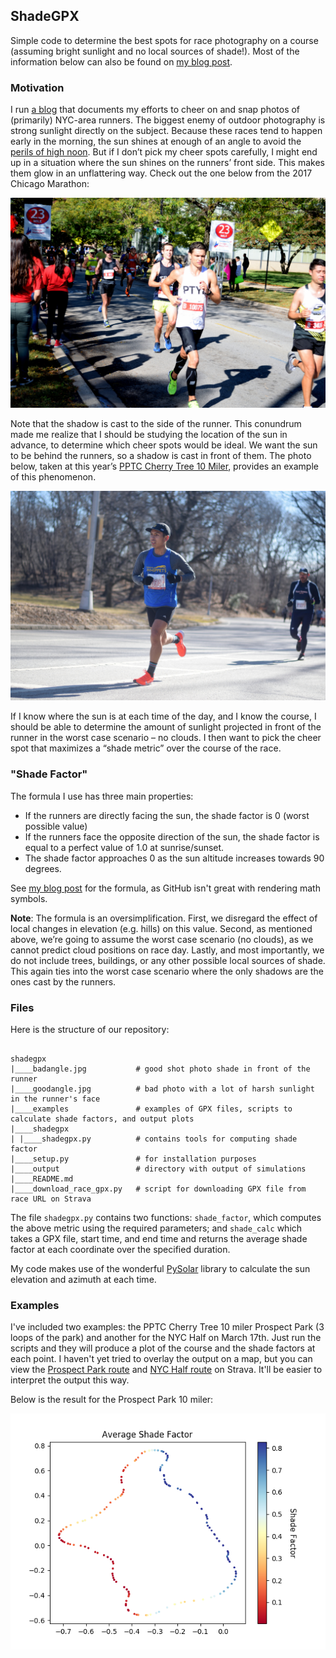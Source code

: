 ## ShadeGPX

Simple code to determine the best spots for race photography on a course (assuming bright sunlight and no local sources of shade!). Most of the information below can also be found on [my blog post](https://www.benmayersohn.com/2019/03/made-in-the-shade/).

### Motivation

I run [a blog](https://www.cheereverywhere.com) that documents my efforts to cheer on and snap photos of (primarily) NYC-area runners. The biggest enemy of outdoor photography is strong sunlight directly on the subject. Because these races tend to happen early in the morning, the sun shines at enough of an angle to avoid the [perils of high noon](https://www.ldavidlikesphotography.com/blog/best-time-of-day-for-outside-pictures). But if I don’t pick my cheer spots carefully, I might end up in a situation where the sun shines on the runners’ front side. This makes them glow in an unflattering way. Check out the one below from the 2017 Chicago Marathon:

![bad sunlight angle, chicago marathon](./badangle.jpg)

Note that the shadow is cast to the side of the runner. This conundrum made me realize that I should be studying the location of the sun in advance, to determine which cheer spots would be ideal. We want the sun to be behind the runners, so a shadow is cast in front of them. The photo below, taken at this year’s [PPTC Cherry Tree 10 Miler](https://pptc.org/cherry), provides an example of this phenomenon.

![good sunlight angle, PPTC Cherry Tree 10M](./goodangle.jpg)

If I know where the sun is at each time of the day, and I know the course, I should be able to determine the amount of sunlight projected in front of the runner in the worst case scenario – no clouds. I then want to pick the cheer spot that maximizes a “shade metric” over the course of the race.

### "Shade Factor"

The formula I use has three main properties:
* If the runners are directly facing the sun, the shade factor is 0 (worst possible value)
* If the runners face the opposite direction of the sun, the shade factor is equal to a perfect value of 1.0 at sunrise/sunset.
* The shade factor approaches 0 as the sun altitude increases towards 90 degrees.

See [my blog post](https://www.benmayersohn.com/2019/03/made-in-the-shade/) for the formula, as GitHub isn't great with rendering math symbols.

**Note**: The formula is an oversimplification. First, we disregard the effect of local changes in elevation (e.g. hills) on this value. Second, as mentioned above, we’re going to assume the worst case scenario (no clouds), as we cannot predict cloud positions on race day. Lastly, and most importantly, we do not include trees, buildings, or any other possible local sources of shade. This again ties into the worst case scenario where the only shadows are the ones cast by the runners.

### Files

Here is the structure of our repository:
<pre class="language-bash"><code class="language-bash">
shadegpx
|____badangle.jpg           # good shot photo shade in front of the runner
|____goodangle.jpg          # bad photo with a lot of harsh sunlight in the runner's face
|____examples               # examples of GPX files, scripts to calculate shade factors, and output plots
|____shadegpx            
| |____shadegpx.py          # contains tools for computing shade factor
|____setup.py               # for installation purposes
|____output                 # directory with output of simulations
|____README.md
|____download_race_gpx.py   # script for downloading GPX file from race URL on Strava
</code></pre>

The file `shadegpx.py` contains two functions: `shade_factor`, which computes the above metric using the required parameters; and `shade_calc` which takes a GPX file, start time, and end time and returns the average shade factor at each coordinate over the specified duration.

My code makes use of the wonderful [PySolar](https://pysolar.readthedocs.io/en/latest/) library to calculate the sun elevation and azimuth at each time.

### Examples

I've included two examples: the PPTC Cherry Tree 10 miler Prospect Park (3 loops of the park) and another for the NYC Half on March 17th. Just run the scripts and they will produce a plot of the course and the shade factors at each point. I haven't yet tried to overlay the output on a map, but you can view the [Prospect Park route](https://www.strava.com/routes/17416328) and [NYC Half route](https://www.strava.com/routes/17561845) on Strava. It'll be easier to interpret the output this way.

Below is the result for the Prospect Park 10 miler:

![](./examples/prospect_park_shade.png)